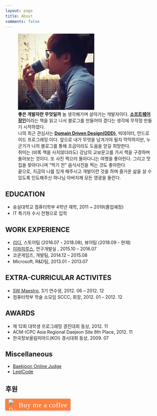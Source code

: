 ```yaml
---
layout: page
title: About
comments: false
---
```


<figure class="half">
    <img src="/assets/img/profile_photo.jpg">
    <div class="text-indent">
        <strong>좋은 개발자란 무엇일까</strong> 늘 생각해가며 살아가는 개발자이다.
        <a href="https://goo.gl/IY85Wx"><strong>소프트웨어 장인</strong></a>이라는 책을 읽고 나서 블로그를
        만들어야 겠다는 생각에 무작정 만들기 시작하였다.
    </div>
    <div class="text-indent">
        나의 최근 관심사는 
        <a href="https://en.wikipedia.org/wiki/Domain-driven_design"><strong>Domain Driven Design(DDD)</strong></a>,
        빅데이터, 안드로이드 프로그래밍 이다.
        앞으로 내가 무엇을 남겨가야 될지 막막하지만,
        누군가가 나의 블로그를 통해 조금이라도 도움을 얻길
        희망한다.
    </div>
    <div class="text-indent">
        취미는 (비록 책을 사지않더라도) 강남의 교보문고를 가서 책을 구경하며 돌아보는 것이다.
        또 사진 찍으러 돌아다니는 여행을 좋아한다. 그리고 맛집을 찾아다니며 "먹기 전" 음식사진을 찍는 것도 좋아한다.
    </div>
    <div class="text-indent">
        끝으로, 지금의 나를 있게 해주시고 개발이란 것을 하며 즐거운 삶을 살 수 있도록 인도해주신 하나님 아버지께 모든 영광을 돌린다.
    </div>
    
</figure>

## EDUCATION
* 숭실대학교 컴퓨터학부 4학년 재학, 2011 ~ 2019(졸업예정)
* IT 특기자 수시 전형으로 입학

## WORK EXPERIENCE
* [리디](http://www.ridicorp.com/), 스토어팀 (2016.07 - 2018.08), 뷰어팀 (2018.09 - 현재)
* [이파피루스](https://epapyrus.com/), 연구개발실	, 2015.10 – 2016.07
* 코쿤게임즈, 개발팀, 2014.12 – 2015.08
* Microsoft, R&D팀, 2013.01 – 2013.07

## EXTRA-CURRICULAR ACTIVITES
* [SW Maestro](http://www.swmaestro.kr/web/web/main.do), 3기 연수생, 2012. 06 – 2012. 12
* 컴퓨터학부 학술 소모임 SCCC, 회장, 2012. 01 – 2012. 12

## AWARDS
* 제 12회 대학생 프로그래밍 경진대회 동상, 2012. 11
* ACM-ICPC Asia Regional Daejeon Site 8th Place, 2012. 11
* 한국정보올림피아드(KOI) 경시대회 동상, 2009. 07

## Miscellaneous
* [Baekjoon Online Judge](https://www.acmicpc.net/user/ryan_park)
* [LeetCode](https://github.com/ryanpark91/algorithm/blob/master/LeetCode/README.md)

## 후원
<style>.bmc-button img{width: 27px !important;margin-bottom: 1px !important;box-shadow: none !important;border: none !important;vertical-align: middle !important;}.bmc-button{line-height: 36px !important;height:37px !important;text-decoration: none !important;display:inline-flex !important;color:#ffffff !important;background-color:#FF813F !important;border-radius: 3px !important;border: 1px solid transparent !important;padding: 1px 9px !important;font-size: 22px !important;letter-spacing:0.6px !important;box-shadow: 0px 1px 2px rgba(190, 190, 190, 0.5) !important;-webkit-box-shadow: 0px 1px 2px 2px rgba(190, 190, 190, 0.5) !important;margin: 0 auto !important;font-family:'Cookie', cursive !important;-webkit-box-sizing: border-box !important;box-sizing: border-box !important;-o-transition: 0.3s all linear !important;-webkit-transition: 0.3s all linear !important;-moz-transition: 0.3s all linear !important;-ms-transition: 0.3s all linear !important;transition: 0.3s all linear !important;}.bmc-button:hover, .bmc-button:active, .bmc-button:focus {-webkit-box-shadow: 0px 1px 2px 2px rgba(190, 190, 190, 0.5) !important;text-decoration: none !important;box-shadow: 0px 1px 2px 2px rgba(190, 190, 190, 0.5) !important;opacity: 0.85 !important;color:#ffffff !important;}</style><link href="https://fonts.googleapis.com/css?family=Cookie" rel="stylesheet"><a class="bmc-button" target="_blank" href="https://www.buymeacoffee.com/EufHCUq"><img src="https://www.buymeacoffee.com/assets/img/BMC-btn-logo.svg" alt="Buy me a coffee"><span style="margin-left:5px">Buy me a coffee</span></a>
